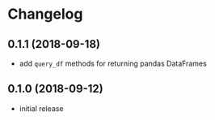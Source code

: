 # Changelog

## 0.1.1 (2018-09-18)
- add `query_df` methods for returning pandas DataFrames

## 0.1.0 (2018-09-12)
- initial release